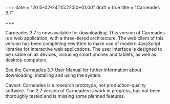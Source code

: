 +++
date = "2015-02-24T15:22:50+01:00"
draft = true
title = "Carneades 3.7"

+++

Carneades 3.7 is now available for downloading. This version of
Carneades is a web application, with a three-tiered architecture. The
web client of this version has been completing rewritten to make use
of modern JavaScript libraries for interactive web applications. The
user interface is designed to be usable on all devices, including
smart phones and tablets, as well as desktop computers.

See the
[Carneades 3.7 User Manual](https://carneades.github.io/manuals/Carneades3.7/carneades-3.7-manual.pdf)
for futher information about downloading, installing and using the
system.

Caveat: Carneades is a research prototype, not production-quality
software. The 3.7 version of Carneades is work in progress, has not
been thoroughly tested and is missing some planned features.
